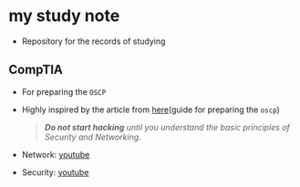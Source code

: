# my study note

- Repository for the records of studying


## CompTIA
- For preparing the `OSCP`
- Highly inspired by the article from [here](https://johnjhacking.com/blog/the-oscp-preperation-guide-2020/)(guide for preparing the `oscp`)

  > ***Do not start hacking*** *until you understand the basic principles of Security and Networking*.
- Network: [youtube](https://www.youtube.com/playlist?list=PLG49S3nxzAnmpdmX7RoTOyuNJQAb-r-gd)
- Security: [youtube](https://www.youtube.com/playlist?list=PLG49S3nxzAnnVhoAaL4B6aMFDQ8_gdxAy)

